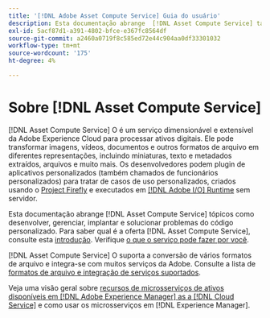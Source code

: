```yaml
---
title: '[!DNL Adobe Asset Compute Service] Guia do usuário'
description: Esta documentação abrange  [!DNL Asset Compute Service] tarefas como introdução, como desenvolver, gerenciar, implantar e solucionar problemas do código personalizado.
exl-id: 5acf87d1-a391-4802-bfce-e367fc8564df
source-git-commit: a2460a0719f8c585ed72e44c904aa0df33301032
workflow-type: tm+mt
source-wordcount: '175'
ht-degree: 4%

---
```


# Sobre [!DNL Asset Compute Service]

[!DNL Asset Compute Service] O é um serviço dimensionável e extensível da Adobe Experience Cloud para processar ativos digitais. Ele pode transformar imagens, vídeos, documentos e outros formatos de arquivo em diferentes representações, incluindo miniaturas, texto e metadados extraídos, arquivos e muito mais. Os desenvolvedores podem plugin de aplicativos personalizados (também chamados de funcionários personalizados) para tratar de casos de uso personalizados, criados usando o [Project Firefly](https://www.adobe.io/apis/experienceplatform/project-firefly/docs.html) e executados em [[!DNL Adobe I/O] Runtime](https://www.adobe.io/apis/experienceplatform/runtime.html) sem servidor.

Esta documentação abrange [!DNL Asset Compute Service] tópicos como desenvolver, gerenciar, implantar e solucionar problemas do código personalizado. Para saber qual é a oferta [!DNL Asset Compute Service], consulte esta [introdução](introduction.md). Verifique [o que o serviço pode fazer por você](introduction.md#possible-use-cases-benefits).

[!DNL Asset Compute Service] O suporta a conversão de vários formatos de arquivo e integra-se com muitos serviços da Adobe. Consulte a lista de [formatos de arquivo e integração de serviços suportados](https://experienceleague.adobe.com/docs/experience-manager-cloud-service/assets/file-format-support.html).

Veja uma visão geral sobre [recursos de microsserviços de ativos disponíveis em [!DNL Adobe Experience Manager] as a [!DNL Cloud Service]](https://experienceleague.adobe.com/docs/experience-manager-cloud-service/assets/asset-microservices-overview.html) e como usar os microsserviços em [!DNL Experience Manager].

<!--
Possible to record the below info here in this landing page to centralize the miscellaneous info about Asset Compute Service?
 List of dependencies and requirements SDK, CLI, Devtools, etc.? Or may be a link to the prerequisites.
 Introduction video when Tech Marketing team shares one.
-->
